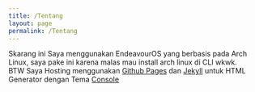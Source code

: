 ```yaml
---
title: /Tentang
layout: page
permalink: /Tentang
---
```


Skarang ini Saya menggunakan EndeavourOS yang berbasis pada Arch Linux, saya pake ini karena malas mau install arch linux di CLI wkwk.<br>
BTW Saya Hosting menggunakan <a href="https://pages.github.com/">Github Pages</a> dan <a href="https://jekyllrb.com">Jekyll</a> untuk HTML Generator dengan Tema <a href="https://github.com/b2a3e8/jekyll-theme-console">Console</a>